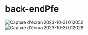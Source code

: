 # back-endPfe
![Capture d'écran 2023-10-31 012052](https://github.com/Saad-Elbahi/back-endPfe/assets/96077799/ff43b8ce-a14c-4831-ad05-a93b4ebde63f)
![Capture d'écran 2023-10-31 012028](https://github.com/Saad-Elbahi/back-endPfe/assets/96077799/a79ead2e-aeeb-41b6-bd0d-c2ab295a9435)
